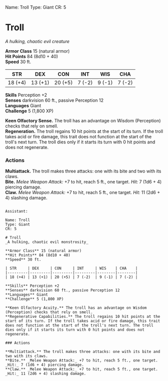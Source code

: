Name: Troll
Type: Giant
CR: 5

# Troll
_A hulking, chaotic evil creature_

**Armor Class** 15 (natural armor)    
**Hit Points** 84 (8d10 + 40)    
**Speed** 30 ft.

| STR     | DEX     | CON     | INT     | WIS    | CHA    |
|---------|---------|---------|---------|--------|--------|
| 18 (+4) | 13 (+1) | 20 (+5) | 7 (-2)  | 9 (-1) | 7 (-2) |

**Skills** Perception +2   
**Senses** darkvision 60 ft., passive Perception 12    
**Languages** Giant    
**Challenge** 5 (1,800 XP)

**Keen Olfactory Sense.** The troll has an advantage on Wisdom (Perception) checks that rely on smell.    
**Regeneration.** The troll regains 10 hit points at the start of its turn. If the troll takes acid or fire damage, this trait does not function at the start of the troll's next turn. The troll dies only if it starts its turn with 0 hit points and does not regenerate. 

### Actions

**Multiattack.** The troll makes three attacks: one with its bite and two with its claws.   
**Bite.** _Melee Weapon Attack:_ +7 to hit, reach 5 ft., one target. _Hit:_ 7 (1d6 + 4) piercing damage.   
**Claw.** _Melee Weapon Attack:_ +7 to hit, reach 5 ft., one target. _Hit:_ 11 (2d6 + 4) slashing damage.
```

Assistant:

Name: Troll
Type: Giant
CR: 5

# Troll
_A hulking, chaotic evil monstrosity_

**Armor Class** 15 (natural armor)    
**Hit Points** 84 (8d10 + 40)    
**Speed** 30 ft.

| STR     | DEX     | CON     | INT     | WIS    | CHA    |
|---------|---------|---------|---------|--------|--------|
| 18 (+4) | 13 (+1) | 20 (+5) | 7 (-2)  | 9 (-1) | 7 (-2) |

**Skills** Perception +2   
**Senses** darkvision 60 ft., passive Perception 12    
**Languages** Giant    
**Challenge** 5 (1,800 XP)

**Keen Olfactory Acuity.** The troll has an advantage on Wisdom (Perception) checks that rely on smell.    
**Regenerative Capabilities.** The troll regains 10 hit points at the start of its turn. If the troll takes acid or fire damage, this trait does not function at the start of the troll's next turn. The troll dies only if it starts its turn with 0 hit points and does not regenerate. 

### Actions

**Multiattack.** The troll makes three attacks: one with its bite and two with its claws.   
**Bite.** _Melee Weapon Attack:_ +7 to hit, reach 5 ft., one target. _Hit:_ 7 (1d6 + 4) piercing damage.   
**Claw.** _Melee Weapon Attack:_ +7 to hit, reach 5 ft., one target. _Hit:_ 11 (2d6 + 4) slashing damage.